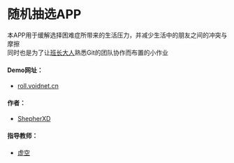# 随机抽选APP 
本APP用于缓解选择困难症所带来的生活压力，并减少生活中的朋友之间的冲突与摩擦  
同时也是为了让[班长大人](https://github.com/ShepherXD)熟悉Git的团队协作而布置的小作业
#### Demo网址：
- [roll.voidnet.cn](http://roll.voidnet.cn)
#### 作者：
- [ShepherXD](https://github.com/ShepherXD)
#### 指导教师：
- [虚空](https://github.com/TheColdVoid)
